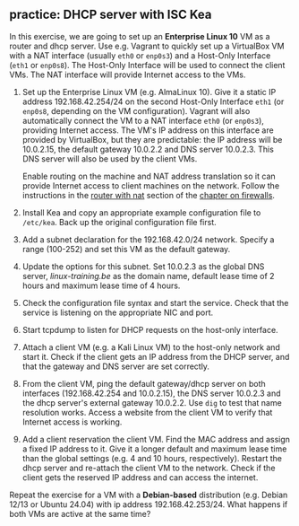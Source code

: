 ## practice: DHCP server with ISC Kea

In this exercise, we are going to set up an **Enterprise Linux 10** VM as a router and dhcp server. Use e.g. Vagrant to quickly set up a VirtualBox VM with a NAT interface (usually `eth0` or `enp0s3`) and a Host-Only Interface (`eth1` or `enp0s8`). The Host-Only Interface will be used to connect the client VMs. The NAT interface will provide Internet access to the VMs.

1. Set up the Enterprise Linux VM (e.g. AlmaLinux 10). Give it a static IP address 192.168.42.254/24 on the second Host-Only Interface `eth1` (or `enp0s8`, depending on the VM configuration). Vagrant will also automatically connect the VM to a NAT interface `eth0` (or `enp0s3`), providing Internet access. The VM's IP address on this interface are provided by VirtualBox, but they are predictable: the IP address will be 10.0.2.15, the default gateway 10.0.2.2 and DNS server 10.0.2.3. This DNS server will also be used by the client VMs.

    Enable routing on the machine and NAT address translation so it can provide Internet access to client machines on the network. Follow the instructions in the [router with nat](../firewall/#router-with-nat) section of the [chapter on firewalls](../firewall/).

2. Install Kea and copy an appropriate example configuration file to `/etc/kea`. Back up the original configuration file first.

3. Add a subnet declaration for the 192.168.42.0/24 network. Specify a range (100-252) and set this VM as the default gateway.

4. Update the options for this subnet. Set 10.0.2.3 as the global DNS server, *linux-training.be* as the domain name, default lease time of 2 hours and maximum lease time of 4 hours.

5. Check the configuration file syntax and start the service. Check that the service is listening on the appropriate NIC and port.

6. Start tcpdump to listen for DHCP requests on the host-only interface.

7. Attach a client VM (e.g. a Kali Linux VM) to the host-only network and start it. Check if the client gets an IP address from the DHCP server, and that the gateway and DNS server are set correctly.

8. From the client VM, ping the default gateway/dhcp server on both interfaces (192.168.42.254 and 10.0.2.15), the DNS server 10.0.2.3 and the dhcp server's external gateway 10.0.2.2. Use `dig` to test that name resolution works. Access a website from the client VM to verify that Internet access is working.

9. Add a client reservation the client VM. Find the MAC address and assign a fixed IP address to it. Give it a longer default and maximum lease time than the global settings (e.g. 4 and 10 hours, respectively). Restart the dhcp server and re-attach the client VM to the network. Check if the client gets the reserved IP address and can access the internet.

Repeat the exercise for a VM with a **Debian-based** distribution (e.g. Debian 12/13 or Ubuntu 24.04) with ip address 192.168.42.253/24. What happens if both VMs are active at the same time?

